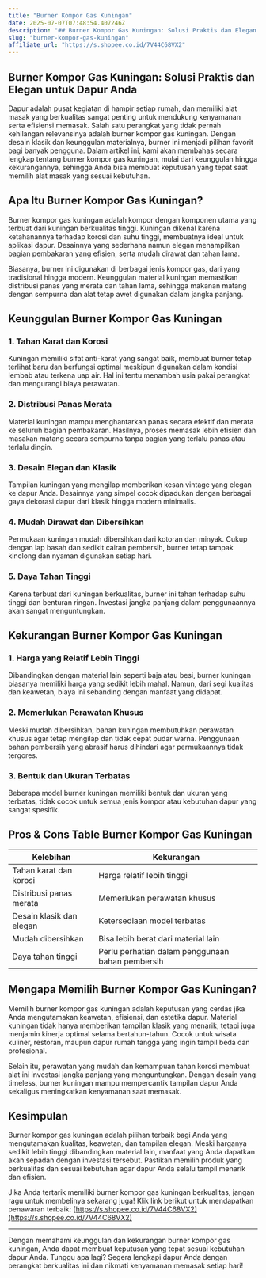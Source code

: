 ```yaml
---
title: "Burner Kompor Gas Kuningan"
date: 2025-07-07T07:48:54.407246Z
description: "## Burner Kompor Gas Kuningan: Solusi Praktis dan Elegan untuk Dapur Anda..."
slug: "burner-kompor-gas-kuningan"
affiliate_url: "https://s.shopee.co.id/7V44C68VX2"
---
```

## Burner Kompor Gas Kuningan: Solusi Praktis dan Elegan untuk Dapur Anda

Dapur adalah pusat kegiatan di hampir setiap rumah, dan memiliki alat masak yang berkualitas sangat penting untuk mendukung kenyamanan serta efisiensi memasak. Salah satu perangkat yang tidak pernah kehilangan relevansinya adalah burner kompor gas kuningan. Dengan desain klasik dan keunggulan materialnya, burner ini menjadi pilihan favorit bagi banyak pengguna. Dalam artikel ini, kami akan membahas secara lengkap tentang burner kompor gas kuningan, mulai dari keunggulan hingga kekurangannya, sehingga Anda bisa membuat keputusan yang tepat saat memilih alat masak yang sesuai kebutuhan.

## Apa Itu Burner Kompor Gas Kuningan?

Burner kompor gas kuningan adalah kompor dengan komponen utama yang terbuat dari kuningan berkualitas tinggi. Kuningan dikenal karena ketahanannya terhadap korosi dan suhu tinggi, membuatnya ideal untuk aplikasi dapur. Desainnya yang sederhana namun elegan menampilkan bagian pembakaran yang efisien, serta mudah dirawat dan tahan lama.

Biasanya, burner ini digunakan di berbagai jenis kompor gas, dari yang tradisional hingga modern. Keunggulan material kuningan memastikan distribusi panas yang merata dan tahan lama, sehingga makanan matang dengan sempurna dan alat tetap awet digunakan dalam jangka panjang.

## Keunggulan Burner Kompor Gas Kuningan

### 1. Tahan Karat dan Korosi

Kuningan memiliki sifat anti-karat yang sangat baik, membuat burner tetap terlihat baru dan berfungsi optimal meskipun digunakan dalam kondisi lembab atau terkena uap air. Hal ini tentu menambah usia pakai perangkat dan mengurangi biaya perawatan.

### 2. Distribusi Panas Merata

Material kuningan mampu menghantarkan panas secara efektif dan merata ke seluruh bagian pembakaran. Hasilnya, proses memasak lebih efisien dan masakan matang secara sempurna tanpa bagian yang terlalu panas atau terlalu dingin.

### 3. Desain Elegan dan Klasik

Tampilan kuningan yang mengilap memberikan kesan vintage yang elegan ke dapur Anda. Desainnya yang simpel cocok dipadukan dengan berbagai gaya dekorasi dapur dari klasik hingga modern minimalis.

### 4. Mudah Dirawat dan Dibersihkan

Permukaan kuningan mudah dibersihkan dari kotoran dan minyak. Cukup dengan lap basah dan sedikit cairan pembersih, burner tetap tampak kinclong dan nyaman digunakan setiap hari.

### 5. Daya Tahan Tinggi

Karena terbuat dari kuningan berkualitas, burner ini tahan terhadap suhu tinggi dan benturan ringan. Investasi jangka panjang dalam penggunaannya akan sangat menguntungkan.

## Kekurangan Burner Kompor Gas Kuningan

### 1. Harga yang Relatif Lebih Tinggi

Dibandingkan dengan material lain seperti baja atau besi, burner kuningan biasanya memiliki harga yang sedikit lebih mahal. Namun, dari segi kualitas dan keawetan, biaya ini sebanding dengan manfaat yang didapat.

### 2. Memerlukan Perawatan Khusus

Meski mudah dibersihkan, bahan kuningan membutuhkan perawatan khusus agar tetap mengilap dan tidak cepat pudar warna. Penggunaan bahan pembersih yang abrasif harus dihindari agar permukaannya tidak tergores.

### 3. Bentuk dan Ukuran Terbatas

Beberapa model burner kuningan memiliki bentuk dan ukuran yang terbatas, tidak cocok untuk semua jenis kompor atau kebutuhan dapur yang sangat spesifik.

## Pros & Cons Table Burner Kompor Gas Kuningan

| Kelebihan                         | Kekurangan                          |
|-----------------------------------|-------------------------------------|
| Tahan karat dan korosi          | Harga relatif lebih tinggi        |
| Distribusi panas merata          | Memerlukan perawatan khusus      |
| Desain klasik dan elegan        | Ketersediaan model terbatas      |
| Mudah dibersihkan               | Bisa lebih berat dari material lain |
| Daya tahan tinggi               | Perlu perhatian dalam penggunaan bahan pembersih |

## Mengapa Memilih Burner Kompor Gas Kuningan?

Memilih burner kompor gas kuningan adalah keputusan yang cerdas jika Anda mengutamakan keawetan, efisiensi, dan estetika dapur. Material kuningan tidak hanya memberikan tampilan klasik yang menarik, tetapi juga menjamin kinerja optimal selama bertahun-tahun. Cocok untuk wisata kuliner, restoran, maupun dapur rumah tangga yang ingin tampil beda dan profesional.

Selain itu, perawatan yang mudah dan kemampuan tahan korosi membuat alat ini investasi jangka panjang yang menguntungkan. Dengan desain yang timeless, burner kuningan mampu mempercantik tampilan dapur Anda sekaligus meningkatkan kenyamanan saat memasak.

## Kesimpulan

Burner kompor gas kuningan adalah pilihan terbaik bagi Anda yang mengutamakan kualitas, keawetan, dan tampilan elegan. Meski harganya sedikit lebih tinggi dibandingkan material lain, manfaat yang Anda dapatkan akan sepadan dengan investasi tersebut. Pastikan memilih produk yang berkualitas dan sesuai kebutuhan agar dapur Anda selalu tampil menarik dan efisien.

Jika Anda tertarik memiliki burner kompor gas kuningan berkualitas, jangan ragu untuk membelinya sekarang juga! Klik link berikut untuk mendapatkan penawaran terbaik: [https://s.shopee.co.id/7V44C68VX2](https://s.shopee.co.id/7V44C68VX2)

---

Dengan memahami keunggulan dan kekurangan burner kompor gas kuningan, Anda dapat membuat keputusan yang tepat sesuai kebutuhan dapur Anda. Tunggu apa lagi? Segera lengkapi dapur Anda dengan perangkat berkualitas ini dan nikmati kenyamanan memasak setiap hari!